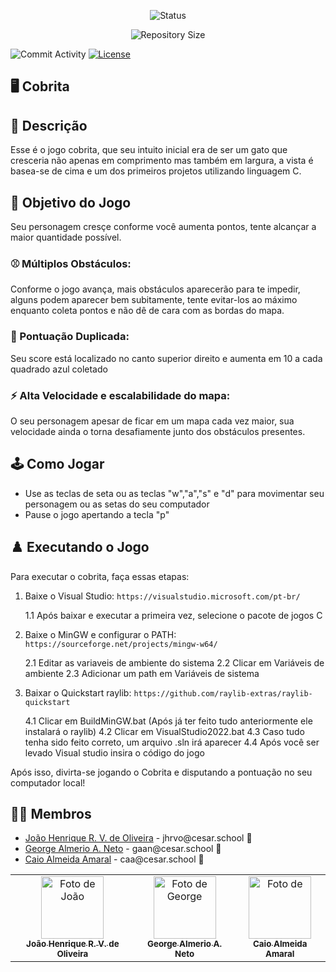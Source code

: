 <p align="center">
  <img
    src="https://img.shields.io/badge/Status-Em%20desenvolvimento-green?style=flat-square"
    alt="Status"
  />
</p>

<p align="center">
  <img
    src="https://img.shields.io/github/repo-size/Sofia-Saraiva/Semester3-CESAR-School?style=flat"
    alt="Repository Size"
  />
  
  <img
    src="https://img.shields.io/github/commit-activity/t/Sofia-Saraiva/Semester3-CESAR-School?style=flat&logo=github"
    alt="Commit Activity"
  />
  <a href="LICENSE.md"
    ><img
      src="https://img.shields.io/github/license/Sofia-Saraiva/Semester3-CESAR-School"
      alt="License"
  /></a>
</p>

## 🖥️ Cobrita

## 📄 Descrição

Esse é o jogo cobrita, que seu intuito inicial era de ser um gato que cresceria não apenas em comprimento mas também em largura, a vista é basea-se de cima e um dos primeiros projetos utilizando linguagem C.

## 🎲 Objetivo do Jogo

Seu personagem cresçe conforme você aumenta pontos, tente alcançar a maior quantidade possível.

### ⚾ Múltiplos Obstáculos:
Conforme o jogo avança, mais obstáculos aparecerão para te impedir, alguns podem aparecer bem subitamente, tente evitar-los ao máximo enquanto coleta pontos e não dê de cara com as bordas do mapa.

### 👾 Pontuação Duplicada:
Seu score está localizado no canto superior direito e aumenta em 10 a cada quadrado azul coletado

### ⚡️ Alta Velocidade e escalabilidade do mapa:
O seu personagem apesar de ficar em um mapa cada vez maior, sua velocidade ainda o torna desafiamente junto dos obstáculos presentes.

## 🕹️ Como Jogar

- Use as teclas de seta ou as teclas "w","a","s" e "d" para movimentar seu personagem ou as setas do seu computador
- Pause o jogo apertando a tecla "p"

## ♟️ Executando o Jogo

Para executar o cobrita, faça essas etapas:

1. Baixe o Visual Studio:
   `https://visualstudio.microsoft.com/pt-br/`

    1.1 Após baixar e executar a primeira vez, selecione o pacote de jogos C

3. Baixe o MinGW e configurar o PATH:
   `https://sourceforge.net/projects/mingw-w64/`

    2.1 Editar as variaveis de ambiente do sistema
    2.2 Clicar em Variáveis de ambiente 
    2.3 Adicionar um path em Variáveis de sistema

5. Baixar o Quickstart raylib:
   `https://github.com/raylib-extras/raylib-quickstart`
   
    4.1 Clicar em BuildMinGW.bat (Após já ter feito tudo anteriormente ele instalará o raylib)
    4.2 Clicar em VisualStudio2022.bat
    4.3 Caso tudo tenha sido feito correto, um arquivo .sln irá aparecer
    4.4 Após você ser levado Visual studio insira o código do jogo  

Após isso, divirta-se jogando o Cobrita e disputando a pontuação no seu computador local!

## 👩‍💻 Membros

<ul>
  <li>
    <a href="https://github.com/jhrvo0">João Henrique R. V. de Oliveira</a> -
    jhrvo@cesar.school 📩
  </li>
  <li>
    <a href="https://github.com/georgenetoo">George Almerio A. Neto</a> -
    gaan@cesar.school 📩
  </li>
  <li>
    <a href="https://github.com/Caio-Almeida-A">Caio Almeida Amaral</a> -
    caa@cesar.school 📩
  </li>
</ul>

<table>
  <tr>
    <td align="center">
      <a href="https://github.com/jhrvo0">
        <img src="https://avatars3.githubusercontent.com/jhrvo0" width="100px;" alt="Foto de João"/><br>
        <sub>
          <b>João Henrique R. V. de Oliveira</b>
        </sub>
      </a>
    </td>
    <td align="center">
      <a href="https://github.com/georgenetoo">
        <img src="https://avatars.githubusercontent.com/georgenetoo" width="100px;" alt="Foto de George"/><br>
        <sub>
          <b>George Almerio A. Neto</b>
        </sub>
      </a>
    </td>
    <td align="center">
      <a href="https://github.com/Caio-Almeida-A">
        <img src="https://avatars.githubusercontent.com/Caio-Almeida-A" width="100px;" alt="Foto de "/><br>
        <sub>
          <b>Caio Almeida Amaral</b>
        </sub>
      </a>
    </td>
  </tr>
</table>





